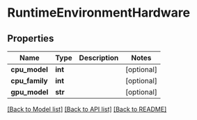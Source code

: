 # RuntimeEnvironmentHardware

## Properties
Name | Type | Description | Notes
------------ | ------------- | ------------- | -------------
**cpu_model** | **int** |  | [optional]
**cpu_family** | **int** |  | [optional]
**gpu_model** | **str** |  | [optional]

[[Back to Model list]](../README.md#documentation-for-models) [[Back to API list]](../README.md#documentation-for-api-endpoints) [[Back to README]](../README.md)

